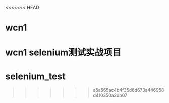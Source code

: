 <<<<<<< HEAD
# wcn1
wcn1
selenium测试实战项目
=======
# selenium_test
>>>>>>> a5a565ac4b4f35d6d673a446958d410350a3db07
